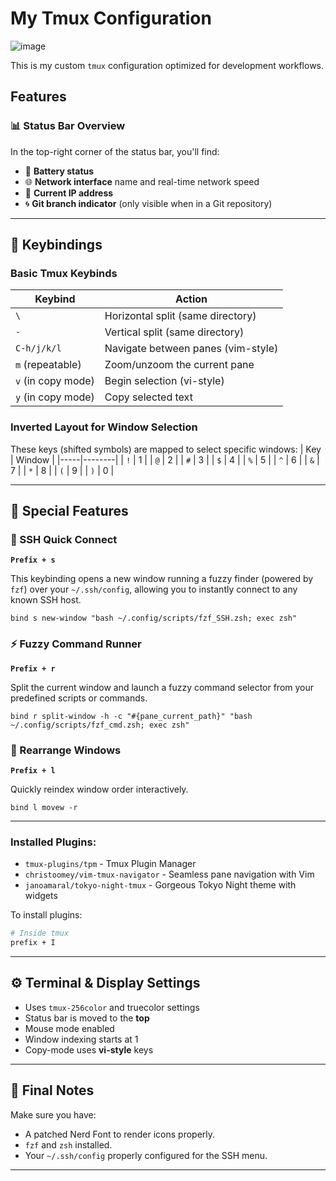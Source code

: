 # My Tmux Configuration

![image](https://github.com/user-attachments/assets/55011759-fe6e-4a60-a525-221f663922bc)

This is my custom `tmux` configuration optimized for development workflows.

## Features

### 📊 Status Bar Overview

In the top-right corner of the status bar, you'll find:
- 🔋 **Battery status**
- 🌐 **Network interface** name and real-time network speed
- 📡 **Current IP address**
- 🌀 **Git branch indicator** (only visible when in a Git repository)
  
---

## 🔑 Keybindings

### Basic Tmux Keybinds

| Keybind        | Action                                      |
|----------------|---------------------------------------------|
| `\`           | Horizontal split (same directory)           |
| `-`            | Vertical split (same directory)             |
| `C-h/j/k/l`    | Navigate between panes (vim-style)          |
| `m` (repeatable) | Zoom/unzoom the current pane             |
| `v` (in copy mode) | Begin selection (vi-style)            |
| `y` (in copy mode) | Copy selected text                    |

### Inverted Layout for Window Selection

These keys (shifted symbols) are mapped to select specific windows:
| Key | Window |
|-----|--------|
| `!` | 1      |
| `@` | 2      |
| `#` | 3      |
| `$` | 4      |
| `%` | 5      |
| `^` | 6      |
| `&` | 7      |
| `*` | 8      |
| `(` | 9      |
| `)` | 0      |

---

## 💎 Special Features

### 🔐 SSH Quick Connect
**`Prefix + s`**

This keybinding opens a new window running a fuzzy finder (powered by `fzf`) over your `~/.ssh/config`, allowing you to instantly connect to any known SSH host.

```tmux
bind s new-window "bash ~/.config/scripts/fzf_SSH.zsh; exec zsh"
```

### ⚡ Fuzzy Command Runner
**`Prefix + r`**

Split the current window and launch a fuzzy command selector from your predefined scripts or commands.

```tmux
bind r split-window -h -c "#{pane_current_path}" "bash ~/.config/scripts/fzf_cmd.zsh; exec zsh"
```

### 🔀 Rearrange Windows
**`Prefix + l`**

Quickly reindex window order interactively.

```tmux
bind l movew -r
```

---

### Installed Plugins:
- `tmux-plugins/tpm` - Tmux Plugin Manager
- `christoomey/vim-tmux-navigator` - Seamless pane navigation with Vim
- `janoamaral/tokyo-night-tmux` - Gorgeous Tokyo Night theme with widgets

To install plugins:

```bash
# Inside tmux
prefix + I
```

---

## ⚙️ Terminal & Display Settings

- Uses `tmux-256color` and truecolor settings
- Status bar is moved to the **top**
- Mouse mode enabled
- Window indexing starts at 1
- Copy-mode uses **vi-style** keys

---

## 🧼 Final Notes

Make sure you have:
- A patched Nerd Font to render icons properly.
- `fzf` and `zsh` installed.
- Your `~/.ssh/config` properly configured for the SSH menu.

---
